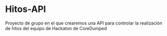 # Hitos-API

Proyecto de grupo en el que crearemos una API para controlar la realización de hitos del equipo de Hackaton de CoreDumped
